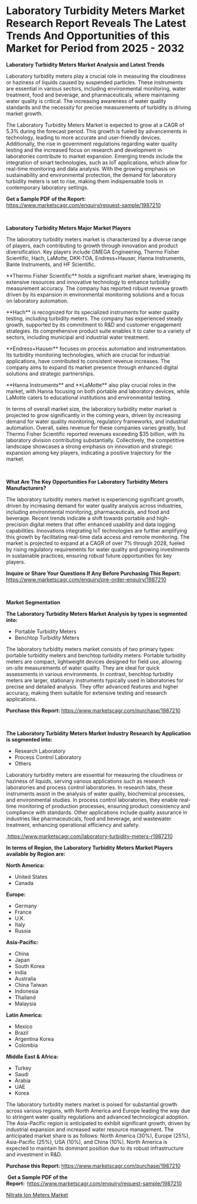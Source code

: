 <p><h1>Laboratory Turbidity Meters Market Research Report Reveals The Latest Trends And Opportunities of this Market for Period from 2025 - 2032</h1></p><p><strong>Laboratory Turbidity Meters Market Analysis and Latest Trends</strong></p>
<p><p>Laboratory turbidity meters play a crucial role in measuring the cloudiness or haziness of liquids caused by suspended particles. These instruments are essential in various sectors, including environmental monitoring, water treatment, food and beverage, and pharmaceuticals, where maintaining water quality is critical. The increasing awareness of water quality standards and the necessity for precise measurements of turbidity is driving market growth.</p><p>The Laboratory Turbidity Meters Market is expected to grow at a CAGR of 5.3% during the forecast period. This growth is fueled by advancements in technology, leading to more accurate and user-friendly devices. Additionally, the rise in government regulations regarding water quality testing and the increased focus on research and development in laboratories contribute to market expansion. Emerging trends include the integration of smart technologies, such as IoT applications, which allow for real-time monitoring and data analysis. With the growing emphasis on sustainability and environmental protection, the demand for laboratory turbidity meters is set to rise, making them indispensable tools in contemporary laboratory settings.</p></p>
<p><strong>Get a Sample PDF of the Report:&nbsp;</strong> <a href="https://www.marketscagr.com/enquiry/request-sample/1987210?utm_campaign=2447&utm_medium=2&utm_source=Github&utm_content=ia&utm_term=02032025&utm_id=laboratory-turbidity-meters">https://www.marketscagr.com/enquiry/request-sample/1987210</a></p>
<p>&nbsp;</p>
<p><strong>Laboratory Turbidity Meters Major Market Players</strong></p>
<p><p>The laboratory turbidity meters market is characterized by a diverse range of players, each contributing to growth through innovation and product diversification. Key players include OMEGA Engineering, Thermo Fisher Scientific, Hach, LaMotte, DKK-TOA, Endress+Hauser, Hanna Instruments, Bante Instruments, and HF Scientific.</p><p>**Thermo Fisher Scientific** holds a significant market share, leveraging its extensive resources and innovative technology to enhance turbidity measurement accuracy. The company has reported robust revenue growth driven by its expansion in environmental monitoring solutions and a focus on laboratory automation.</p><p>**Hach** is recognized for its specialized instruments for water quality testing, including turbidity meters. The company has experienced steady growth, supported by its commitment to R&D and customer engagement strategies. Its comprehensive product suite enables it to cater to a variety of sectors, including municipal and industrial water treatment.</p><p>**Endress+Hauser** focuses on process automation and instrumentation. Its turbidity monitoring technologies, which are crucial for industrial applications, have contributed to consistent revenue increases. The company aims to expand its market presence through enhanced digital solutions and strategic partnerships.</p><p>**Hanna Instruments** and **LaMotte** also play crucial roles in the market, with Hanna focusing on both portable and laboratory devices, while LaMotte caters to educational institutions and environmental testing.</p><p>In terms of overall market size, the laboratory turbidity meter market is projected to grow significantly in the coming years, driven by increasing demand for water quality monitoring, regulatory frameworks, and industrial automation. Overall, sales revenue for these companies varies greatly, but Thermo Fisher Scientific reported revenues exceeding $35 billion, with its laboratory division contributing substantially. Collectively, the competitive landscape showcases a strong emphasis on innovation and strategic expansion among key players, indicating a positive trajectory for the market.</p></p>
<p>&nbsp;</p>
<p><strong>What Are The Key Opportunities For Laboratory Turbidity Meters Manufacturers?</strong></p>
<p><p>The laboratory turbidity meters market is experiencing significant growth, driven by increasing demand for water quality analysis across industries, including environmental monitoring, pharmaceuticals, and food and beverage. Recent trends indicate a shift towards portable and high-precision digital meters that offer enhanced usability and data logging capabilities. Innovations integrating IoT technologies are further amplifying this growth by facilitating real-time data access and remote monitoring. The market is projected to expand at a CAGR of over 7% through 2028, fueled by rising regulatory requirements for water quality and growing investments in sustainable practices, ensuring robust future opportunities for key players.</p></p>
<p><strong>Inquire or Share Your Questions If Any Before Purchasing This Report:</strong> <a href="https://www.marketscagr.com/enquiry/pre-order-enquiry/1987210?utm_campaign=2447&utm_medium=2&utm_source=Github&utm_content=ia&utm_term=02032025&utm_id=laboratory-turbidity-meters">https://www.marketscagr.com/enquiry/pre-order-enquiry/1987210</a></p>
<p>&nbsp;</p>
<p><strong>Market Segmentation</strong></p>
<p><strong>The Laboratory Turbidity Meters Market Analysis by types is segmented into:</strong></p>
<p><ul><li>Portable Turbidity Meters</li><li>Benchtop Turbidity Meters</li></ul></p>
<p><p>The laboratory turbidity meters market consists of two primary types: portable turbidity meters and benchtop turbidity meters. Portable turbidity meters are compact, lightweight devices designed for field use, allowing on-site measurements of water quality. They are ideal for quick assessments in various environments. In contrast, benchtop turbidity meters are larger, stationary instruments typically used in laboratories for precise and detailed analysis. They offer advanced features and higher accuracy, making them suitable for extensive testing and research applications.</p></p>
<p><strong>Purchase this Report:&nbsp;</strong><a href="https://www.marketscagr.com/purchase/1987210?utm_campaign=2447&utm_medium=2&utm_source=Github&utm_content=ia&utm_term=02032025&utm_id=laboratory-turbidity-meters">https://www.marketscagr.com/purchase/1987210</a></p>
<p>&nbsp;</p>
<p><strong>The Laboratory Turbidity Meters Market Industry Research by Application is segmented into:</strong></p>
<p><ul><li>Research Laboratory</li><li>Process Control Laboratory</li><li>Others</li></ul></p>
<p><p>Laboratory turbidity meters are essential for measuring the cloudiness or haziness of liquids, serving various applications such as research laboratories and process control laboratories. In research labs, these instruments assist in the analysis of water quality, biochemical processes, and environmental studies. In process control laboratories, they enable real-time monitoring of production processes, ensuring product consistency and compliance with standards. Other applications include quality assurance in industries like pharmaceuticals, food and beverage, and wastewater treatment, enhancing operational efficiency and safety.</p></p>
<p><a href="https://www.marketscagr.com/laboratory-turbidity-meters-r1987210?utm_campaign=2447&utm_medium=2&utm_source=Github&utm_content=ia&utm_term=02032025&utm_id=laboratory-turbidity-meters">&nbsp;https://www.marketscagr.com/laboratory-turbidity-meters-r1987210</a></p>
<p><strong>In terms of Region, the Laboratory Turbidity Meters Market Players available by Region are:</strong></p>
<p>
    <p> <strong> North America: </strong>
        <ul>
            <li>United States</li>
            <li>Canada</li>
        </ul>
        </p> 
    <p> <strong> Europe: </strong>
        <ul>
            <li>Germany</li>
            <li>France</li>
            <li>U.K.</li>
            <li>Italy</li>
            <li>Russia</li>
        </ul>
        </p> 
    <p> <strong> Asia-Pacific: </strong>
        <ul>
            <li>China</li>
            <li>Japan</li>
            <li>South Korea</li>
            <li>India</li>
            <li>Australia</li>
            <li>China Taiwan</li>
            <li>Indonesia</li>
            <li>Thailand</li>
            <li>Malaysia</li>
        </ul>
        </p> 
    <p> <strong> Latin America: </strong>
        <ul>
            <li>Mexico</li>
            <li>Brazil</li>
            <li>Argentina Korea</li>
            <li>Colombia</li>
        </ul>
        </p> 
    <p> <strong> Middle East & Africa: </strong>
        <ul>
            <li>Turkey</li>
            <li>Saudi</li>
            <li>Arabia</li>
            <li>UAE</li>
            <li>Korea</li>
        </ul>
    </p>
    </p>
<p><p>The laboratory turbidity meters market is poised for substantial growth across various regions, with North America and Europe leading the way due to stringent water quality regulations and advanced technological adoption. The Asia-Pacific region is anticipated to exhibit significant growth, driven by industrial expansion and increased water resource management. The anticipated market share is as follows: North America (30%), Europe (25%), Asia-Pacific (25%), USA (10%), and China (10%). North America is expected to maintain its dominant position due to its robust infrastructure and investment in R&D.</p></p>
<p><strong>Purchase this Report: </strong><a href="https://www.marketscagr.com/purchase/1987210?utm_campaign=2447&utm_medium=2&utm_source=Github&utm_content=ia&utm_term=02032025&utm_id=laboratory-turbidity-meters">https://www.marketscagr.com/purchase/1987210</a></p>
<p>&nbsp;<strong>Get a Sample PDF of the Report:&nbsp;&nbsp;</strong><a href="https://www.marketscagr.com/enquiry/request-sample/1987210?utm_campaign=2447&utm_medium=2&utm_source=Github&utm_content=ia&utm_term=02032025&utm_id=laboratory-turbidity-meters">https://www.marketscagr.com/enquiry/request-sample/1987210</a></p>
<p><strong></strong></p>
<p><p><a href="https://github.com/yankimber90yankim/Market-Research-Report-List-1/blob/main/nitrate-ion-meters-market.md?utm_campaign=2447&utm_medium=2&utm_source=Github&utm_content=ia&utm_term=02032025&utm_id=laboratory-turbidity-meters">Nitrate Ion Meters Market</a></p></p>